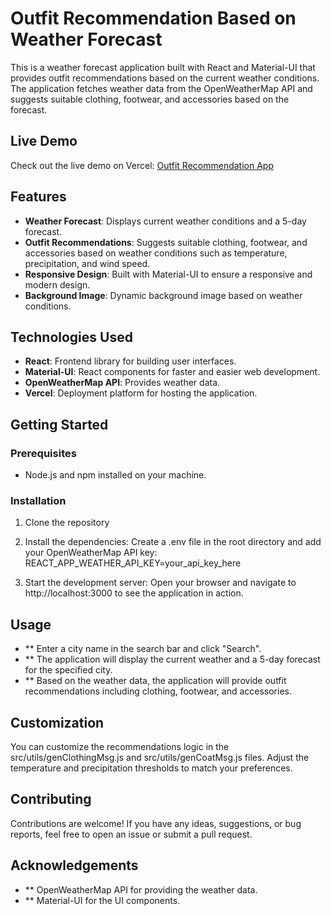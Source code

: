 # Outfit Recommendation Based on Weather Forecast

This is a weather forecast application built with React and Material-UI that provides outfit recommendations based on the current weather conditions. The application fetches weather data from the OpenWeatherMap API and suggests suitable clothing, footwear, and accessories based on the forecast.

## Live Demo

Check out the live demo on Vercel: [Outfit Recommendation App](https://weather-outfit-sandy.vercel.app/)

## Features

- **Weather Forecast**: Displays current weather conditions and a 5-day forecast.
- **Outfit Recommendations**: Suggests suitable clothing, footwear, and accessories based on weather conditions such as temperature, precipitation, and wind speed.
- **Responsive Design**: Built with Material-UI to ensure a responsive and modern design.
- **Background Image**: Dynamic background image based on weather conditions.

## Technologies Used

- **React**: Frontend library for building user interfaces.
- **Material-UI**: React components for faster and easier web development.
- **OpenWeatherMap API**: Provides weather data.
- **Vercel**: Deployment platform for hosting the application.

## Getting Started

### Prerequisites

- Node.js and npm installed on your machine.

### Installation

1. Clone the repository
2. Install the dependencies:
   Create a .env file in the root directory and add your OpenWeatherMap API key:
   REACT_APP_WEATHER_API_KEY=your_api_key_here
   
3. Start the development server:
   Open your browser and navigate to http://localhost:3000 to see the application in action.


## Usage
- ** Enter a city name in the search bar and click "Search".
- ** The application will display the current weather and a 5-day forecast for the specified city.
- ** Based on the weather data, the application will provide outfit recommendations including clothing, footwear, and accessories.
  
## Customization
You can customize the recommendations logic in the src/utils/genClothingMsg.js and src/utils/genCoatMsg.js files. Adjust the temperature and precipitation thresholds to match your preferences.

## Contributing
Contributions are welcome! If you have any ideas, suggestions, or bug reports, feel free to open an issue or submit a pull request.

## Acknowledgements
- ** OpenWeatherMap API for providing the weather data.
- ** Material-UI for the UI components.

